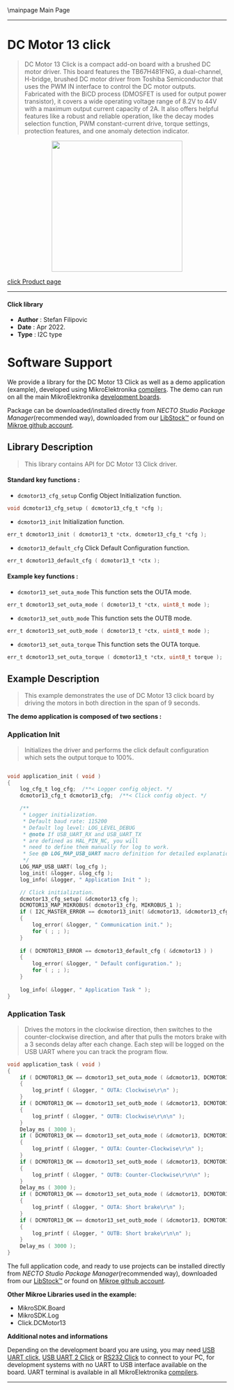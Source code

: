 \mainpage Main Page

---
# DC Motor 13 click

> DC Motor 13 Click is a compact add-on board with a brushed DC motor driver. This board features the TB67H481FNG, a dual-channel, H-bridge, brushed DC motor driver from Toshiba Semiconductor that uses the PWM IN interface to control the DC motor outputs. Fabricated with the BiCD process (DMOSFET is used for output power transistor), it covers a wide operating voltage range of 8.2V to 44V with a maximum output current capacity of 2A. It also offers helpful features like a robust and reliable operation, like the decay modes selection function, PWM constant-current drive, torque settings, protection features, and one anomaly detection indicator.

<p align="center">
  <img src="https://download.mikroe.com/images/click_for_ide/dcmotor13_click.png" height=300px>
</p>

[click Product page](https://www.mikroe.com/dc-motor-13-click)

---


#### Click library

- **Author**        : Stefan Filipovic
- **Date**          : Apr 2022.
- **Type**          : I2C type


# Software Support

We provide a library for the DC Motor 13 Click
as well as a demo application (example), developed using MikroElektronika
[compilers](https://www.mikroe.com/necto-studio).
The demo can run on all the main MikroElektronika [development boards](https://www.mikroe.com/development-boards).

Package can be downloaded/installed directly from *NECTO Studio Package Manager*(recommended way), downloaded from our [LibStock&trade;](https://libstock.mikroe.com) or found on [Mikroe github account](https://github.com/MikroElektronika/mikrosdk_click_v2/tree/master/clicks).

## Library Description

> This library contains API for DC Motor 13 Click driver.

#### Standard key functions :

- `dcmotor13_cfg_setup` Config Object Initialization function.
```c
void dcmotor13_cfg_setup ( dcmotor13_cfg_t *cfg );
```

- `dcmotor13_init` Initialization function.
```c
err_t dcmotor13_init ( dcmotor13_t *ctx, dcmotor13_cfg_t *cfg );
```

- `dcmotor13_default_cfg` Click Default Configuration function.
```c
err_t dcmotor13_default_cfg ( dcmotor13_t *ctx );
```

#### Example key functions :

- `dcmotor13_set_outa_mode` This function sets the OUTA mode.
```c
err_t dcmotor13_set_outa_mode ( dcmotor13_t *ctx, uint8_t mode );
```

- `dcmotor13_set_outb_mode` This function sets the OUTB mode.
```c
err_t dcmotor13_set_outb_mode ( dcmotor13_t *ctx, uint8_t mode );
```

- `dcmotor13_set_outa_torque` This function sets the OUTA torque.
```c
err_t dcmotor13_set_outa_torque ( dcmotor13_t *ctx, uint8_t torque );
```

## Example Description

> This example demonstrates the use of DC Motor 13 click board by driving the motors in both direction in the span of 9 seconds.

**The demo application is composed of two sections :**

### Application Init

> Initializes the driver and performs the click default configuration which sets the output torque to 100%.

```c

void application_init ( void )
{
    log_cfg_t log_cfg;  /**< Logger config object. */
    dcmotor13_cfg_t dcmotor13_cfg;  /**< Click config object. */

    /** 
     * Logger initialization.
     * Default baud rate: 115200
     * Default log level: LOG_LEVEL_DEBUG
     * @note If USB_UART_RX and USB_UART_TX 
     * are defined as HAL_PIN_NC, you will 
     * need to define them manually for log to work. 
     * See @b LOG_MAP_USB_UART macro definition for detailed explanation.
     */
    LOG_MAP_USB_UART( log_cfg );
    log_init( &logger, &log_cfg );
    log_info( &logger, " Application Init " );

    // Click initialization.
    dcmotor13_cfg_setup( &dcmotor13_cfg );
    DCMOTOR13_MAP_MIKROBUS( dcmotor13_cfg, MIKROBUS_1 );
    if ( I2C_MASTER_ERROR == dcmotor13_init( &dcmotor13, &dcmotor13_cfg ) ) 
    {
        log_error( &logger, " Communication init." );
        for ( ; ; );
    }
    
    if ( DCMOTOR13_ERROR == dcmotor13_default_cfg ( &dcmotor13 ) )
    {
        log_error( &logger, " Default configuration." );
        for ( ; ; );
    }
    
    log_info( &logger, " Application Task " );
}

```

### Application Task

> Drives the motors in the clockwise direction, then switches to the counter-clockwise direction, and after that pulls the motors brake with a 3 seconds delay after each change.
Each step will be logged on the USB UART where you can track the program flow.

```c
void application_task ( void )
{
    if ( DCMOTOR13_OK == dcmotor13_set_outa_mode ( &dcmotor13, DCMOTOR13_MODE_CW ) )
    {
        log_printf ( &logger, " OUTA: Clockwise\r\n" );
    }
    if ( DCMOTOR13_OK == dcmotor13_set_outb_mode ( &dcmotor13, DCMOTOR13_MODE_CW ) )
    {
        log_printf ( &logger, " OUTB: Clockwise\r\n\n" );
    }
    Delay_ms ( 3000 );
    if ( DCMOTOR13_OK == dcmotor13_set_outa_mode ( &dcmotor13, DCMOTOR13_MODE_CCW ) )
    {
        log_printf ( &logger, " OUTA: Counter-Clockwise\r\n" );
    }
    if ( DCMOTOR13_OK == dcmotor13_set_outb_mode ( &dcmotor13, DCMOTOR13_MODE_CCW ) )
    {
        log_printf ( &logger, " OUTB: Counter-Clockwise\r\n\n" );
    }
    Delay_ms ( 3000 );
    if ( DCMOTOR13_OK == dcmotor13_set_outa_mode ( &dcmotor13, DCMOTOR13_MODE_SHORT_BRAKE ) )
    {
        log_printf ( &logger, " OUTA: Short brake\r\n" );
    }
    if ( DCMOTOR13_OK == dcmotor13_set_outb_mode ( &dcmotor13, DCMOTOR13_MODE_SHORT_BRAKE ) )
    {
        log_printf ( &logger, " OUTB: Short brake\r\n\n" );
    }
    Delay_ms ( 3000 );
}
```

The full application code, and ready to use projects can be installed directly from *NECTO Studio Package Manager*(recommended way), downloaded from our [LibStock&trade;](https://libstock.mikroe.com) or found on [Mikroe github account](https://github.com/MikroElektronika/mikrosdk_click_v2/tree/master/clicks).

**Other Mikroe Libraries used in the example:**

- MikroSDK.Board
- MikroSDK.Log
- Click.DCMotor13

**Additional notes and informations**

Depending on the development board you are using, you may need
[USB UART click](https://www.mikroe.com/usb-uart-click),
[USB UART 2 Click](https://www.mikroe.com/usb-uart-2-click) or
[RS232 Click](https://www.mikroe.com/rs232-click) to connect to your PC, for
development systems with no UART to USB interface available on the board. UART
terminal is available in all MikroElektronika
[compilers](https://shop.mikroe.com/compilers).

---
